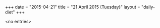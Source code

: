 +++
date = "2015-04-21"
title = "21 April 2015 (Tuesday)"
layout = "daily-diet"
+++


\<no entries\>


